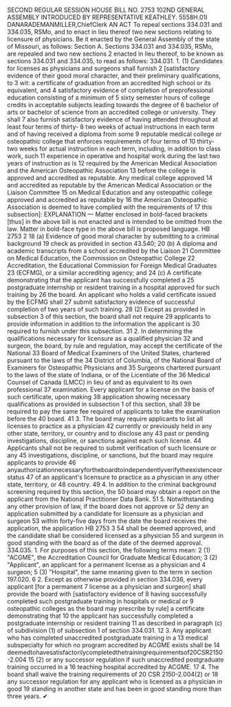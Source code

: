 SECOND REGULAR SESSION
HOUSE BILL NO. 2753
102ND GENERAL ASSEMBLY
INTRODUCED BY REPRESENTATIVE KEATHLEY.
5558H.01I DANARADEMANMILLER,ChiefClerk
AN ACT
To repeal sections 334.031 and 334.035, RSMo, and to enact in lieu thereof two new sections
relating to licensure of physicians.
Be it enacted by the General Assembly of the state of Missouri, as follows:
Section A. Sections 334.031 and 334.035, RSMo, are repealed and two new sections
2 enacted in lieu thereof, to be known as sections 334.031 and 334.035, to read as follows:
334.031. 1. (1) Candidates for licenses as physicians and surgeons shall furnish
2 [satisfactory evidence of their good moral character, and their preliminary qualifications, to
3 wit: a certificate of graduation from an accredited high school or its equivalent, and
4 satisfactory evidence of completion of preprofessional education consisting of a minimum of
5 sixty semester hours of college credits in acceptable subjects leading towards the degree of
6 bachelor of arts or bachelor of science from an accredited college or university. They shall
7 also furnish satisfactory evidence of having attended throughout at least four terms of thirty-
8 two weeks of actual instructions in each term and of having received a diploma from some
9 reputable medical college or osteopathic college that enforces requirements of four terms of
10 thirty-two weeks for actual instruction in each term, including, in addition to class work, such
11 experience in operative and hospital work during the last two years of instruction as is
12 required by the American Medical Association and the American Osteopathic Association
13 before the college is approved and accredited as reputable. Any medical college approved
14 and accredited as reputable by the American Medical Association or the Liaison Committee
15 on Medical Education and any osteopathic college approved and accredited as reputable by
16 the American Osteopathic Association is deemed to have complied with the requirements of
17 this subsection]:
EXPLANATION — Matter enclosed in bold-faced brackets [thus] in the above bill is not enacted and is
intended to be omitted from the law. Matter in bold-face type in the above bill is proposed language.
HB 2753 2
18 (a) Evidence of good moral character by submitting to a criminal background
19 check as provided in section 43.540;
20 (b) A diploma and academic transcripts from a school accredited by the Liaison
21 Committee on Medical Education, the Commission on Osteopathic College
22 Accreditation, the Educational Commission for Foreign Medical Graduates
23 (ECFMG), or a similar accrediting agency; and
24 (c) A certificate demonstrating that the applicant has successfully completed a
25 postgraduate internship or resident training in a hospital approved for such training by
26 the board. An applicant who holds a valid certificate issued by the ECFMG shall
27 submit satisfactory evidence of successful completion of two years of such training.
28 (2) Except as provided in subsection 3 of this section, the board shall not require
29 applicants to provide information in addition to the information the applicant is
30 required to furnish under this subsection.
31 2. In determining the qualifications necessary for licensure as a qualified physician
32 and surgeon, the board, by rule and regulation, may accept the certificate of the National
33 Board of Medical Examiners of the United States, chartered pursuant to the laws of the
34 District of Columbia, of the National Board of Examiners for Osteopathic Physicians and
35 Surgeons chartered pursuant to the laws of the state of Indiana, or of the Licentiate of the
36 Medical Counsel of Canada (LMCC) in lieu of and as equivalent to its own professional
37 examination. Every applicant for a license on the basis of such certificate, upon making
38 application showing necessary qualifications as provided in subsection 1 of this section, shall
39 be required to pay the same fee required of applicants to take the examination before the
40 board.
41 3. The board may require applicants to list all licenses to practice as a physician
42 currently or previously held in any other state, territory, or country and to disclose any
43 past or pending investigations, discipline, or sanctions against each such license.
44 Applicants shall not be required to submit verification of such licensure or any
45 investigations, discipline, or sanctions, but the board may require applicants to provide
46 anyauthorizationnecessaryfortheboardtoindependentlyverifytheexistenceorstatus
47 of an applicant's licensure to practice as a physician in any other state, territory, or
48 country.
49 4. In addition to the criminal background screening required by this section, the
50 board may obtain a report on the applicant from the National Practitioner Data Bank.
51 5. Notwithstanding any other provision of law, if the board does not approve or
52 deny an application submitted by a candidate for licensure as a physician and surgeon
53 within forty-five days from the date the board receives the application, the application
HB 2753 3
54 shall be deemed approved, and the candidate shall be considered licensed as a physician
55 and surgeon in good standing with the board as of the date of the deemed approval.
334.035. 1. For purposes of this section, the following terms mean:
2 (1) "ACGME", the Accreditation Council for Graduate Medical Education;
3 (2) "Applicant", an applicant for a permanent license as a physician and
4 surgeon;
5 (3) "Hospital", the same meaning given to the term in section 197.020.
6 2. Except as otherwise provided in section 334.036, every applicant [for a permanent
7 license as a physician and surgeon] shall provide the board with [satisfactory evidence of
8 having successfully completed such postgraduate training in hospitals or medical or
9 osteopathic colleges as the board may prescribe by rule] a certificate demonstrating that
10 the applicant has successfully completed a postgraduate internship or resident training
11 as described in paragraph (c) of subdivision (1) of subsection 1 of section 334.031.
12 3. Any applicant who has completed unaccredited postgraduate training in a
13 medical subspecialty for which no program accredited by ACGME exists shall be
14 deemedtohavesatisfactorilycompletedthetrainingrequirementsof20CSR2150-2.004
15 (2) or any successor regulation if such unaccredited postgraduate training occurred in a
16 teaching hospital accredited by ACGME.
17 4. The board shall waive the training requirements of 20 CSR 2150-2.004(2) or
18 any successor regulation for any applicant who is licensed as a physician in good
19 standing in another state and has been in good standing more than three years.
✔